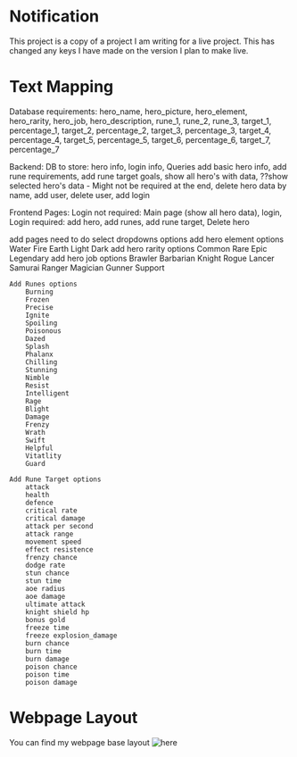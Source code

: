 # Notification

This project is a copy of a project I am writing for a live project. This has changed any keys I have made on the version I plan to make live.

# Text Mapping

Database requirements:
hero_name,
hero_picture,
hero_element,
hero_rarity,
hero_job,
hero_description,
rune_1,
rune_2,
rune_3,
target_1,
percentage_1,
target_2,
percentage_2,
target_3,
percentage_3,
target_4,
percentage_4,
target_5,
percentage_5,
target_6,
percentage_6,
target_7,
percentage_7

Backend:
DB to store:
    hero info,
    login info,
Queries
    add basic hero info,
    add rune requirements,
    add rune target goals,
    show all hero's with data,
    ??show selected hero's data - Might not be required at the end,
    delete hero data by name,
    add user,
    delete user,
    add login

Frontend Pages:
Login not required:
    Main page (show all hero data),
    login,
Login required:
    add hero,
    add runes,
    add rune target,
    Delete hero

add pages need to do select dropdowns options
    add hero element options
        Water
        Fire
        Earth
        Light
        Dark
    add hero rarity options
        Common
        Rare
        Epic
        Legendary
    add hero job options
        Brawler
        Barbarian
        Knight
        Rogue
        Lancer
        Samurai
        Ranger
        Magician
        Gunner
        Support

    Add Runes options
        Burning
        Frozen
        Precise
        Ignite
        Spoiling
        Poisonous
        Dazed
        Splash
        Phalanx
        Chilling
        Stunning
        Nimble
        Resist
        Intelligent
        Rage
        Blight
        Damage
        Frenzy
        Wrath
        Swift
        Helpful
        Vitatlity
        Guard

    Add Rune Target options
        attack
        health
        defence
        critical rate
        critical damage
        attack per second
        attack range
        movement speed
        effect resistence
        frenzy chance
        dodge rate
        stun chance
        stun time
        aoe radius
        aoe damage
        ultimate attack
        knight shield hp
        bonus gold
        freeze time
        freeze explosion_damage
        burn chance
        burn time
        burn damage
        poison chance
        poison time
        poison damage

# Webpage Layout

You can find my webpage base layout ![here](https://github.com/Arigith/crush/tree/main/frontend/public/pictures/webpagelayout.jpg)